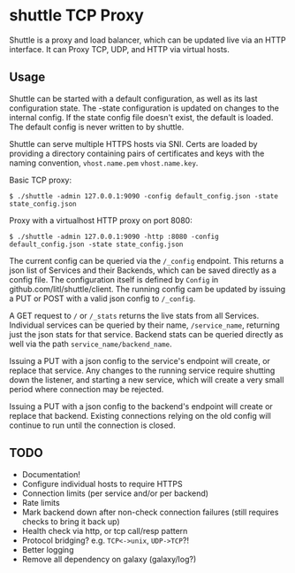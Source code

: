 shuttle TCP Proxy
=======

Shuttle is a proxy and load balancer, which can be updated live via an HTTP
interface. It can Proxy TCP, UDP, and HTTP via virtual hosts.

## Usage

Shuttle can be started with a default configuration, as well as its last
configuration state. The -state configuration is updated on changes to the
internal config. If the state config file doesn't exist, the default is loaded.
The default config is never written to by shuttle.

Shuttle can serve multiple HTTPS hosts via SNI. Certs are loaded by providing
a directory containing pairs of certificates and keys with the naming
convention, `vhost.name.pem` `vhost.name.key`. 


Basic TCP proxy:

    $ ./shuttle -admin 127.0.0.1:9090 -config default_config.json -state state_config.json


Proxy with a virtualhost HTTP proxy on port 8080:

	$ ./shuttle -admin 127.0.0.1:9090 -http :8080 -config default_config.json -state state_config.json


The current config can be queried via the `/_config` endpoint. This returns a
json list of Services and their Backends, which can be saved directly as a
config file. The configuration itself is defined by `Config` in
github.com/litl/shuttle/client. The running config cam be updated by issuing a
PUT or POST with a valid  json config to `/_config`.

A GET request to `/` or `/_stats` returns the live stats from all Services.
Individual services can be queried by their name, `/service_name`, returning
just the json stats for that service. Backend stats can be queried directly as
well via the path `service_name/backend_name`.

Issuing a PUT with a json config to the service's endpoint will create, or
replace that service. Any changes to the running service require shutting down
the listener, and starting a new service, which will create a very small period
where connection may be rejected.

Issuing a PUT with a json config to the backend's endpoint will create or
replace that backend. Existing connections relying on the old config will
continue to run until the connection is closed.


## TODO

- Documentation!
- Configure individual hosts to require HTTPS
- Connection limits (per service and/or per backend)
- Rate limits
- Mark backend down after non-check connection failures (still requires checks to bring it back up)
- Health check via http, or tcp call/resp pattern
- Protocol bridging? e.g. `TCP<->unix`, `UDP->TCP`?!
- Better logging
- Remove all dependency on galaxy (galaxy/log?)
